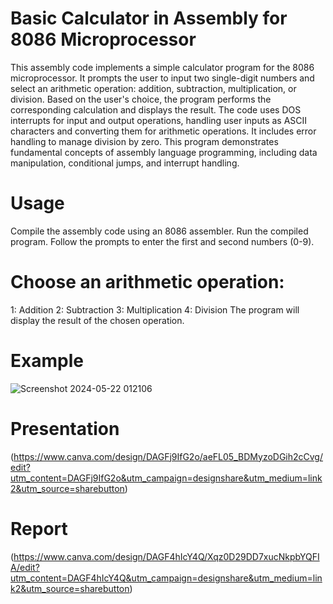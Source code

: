 # Basic Calculator in Assembly for 8086 Microprocessor
This assembly code implements a simple calculator program for the 8086 microprocessor. It prompts the user to input two single-digit numbers and select an arithmetic operation: addition, subtraction, multiplication, or division. Based on the user's choice, the program performs the corresponding calculation and displays the result. The code uses DOS interrupts for input and output operations, handling user inputs as ASCII characters and converting them for arithmetic operations. It includes error handling to manage division by zero. This program demonstrates fundamental concepts of assembly language programming, including data manipulation, conditional jumps, and interrupt handling.

# Usage
Compile the assembly code using an 8086 assembler.
Run the compiled program.
Follow the prompts to enter the first and second numbers (0-9).
# Choose an arithmetic operation:
1: Addition
2: Subtraction
3: Multiplication
4: Division
The program will display the result of the chosen operation.
# Example
![Screenshot 2024-05-22 012106](https://github.com/arbinzaman/CalcEase/assets/108592062/fdfd7c7e-fef9-4c98-bc71-ccd35b166181)

# Presentation 
(https://www.canva.com/design/DAGFj9IfG2o/aeFL05_BDMyzoDGih2cCvg/edit?utm_content=DAGFj9IfG2o&utm_campaign=designshare&utm_medium=link2&utm_source=sharebutton)

# Report 
(https://www.canva.com/design/DAGF4hIcY4Q/Xqz0D29DD7xucNkpbYQFIA/edit?utm_content=DAGF4hIcY4Q&utm_campaign=designshare&utm_medium=link2&utm_source=sharebutton)
